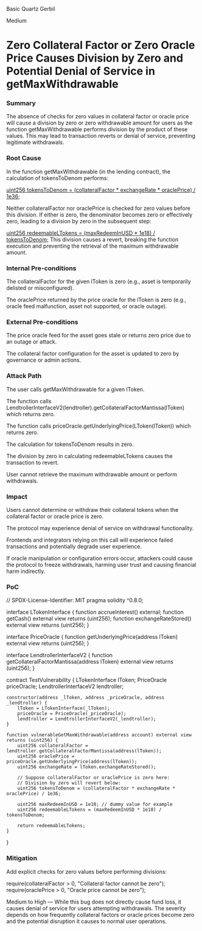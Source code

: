 Basic Quartz Gerbil

Medium

# Zero Collateral Factor or Zero Oracle Price Causes Division by Zero and Potential Denial of Service in getMaxWithdrawable

### Summary

The absence of checks for zero values in collateral factor or oracle price will cause a division by zero or zero withdrawable amount for users as the function getMaxWithdrawable performs division by the product of these values. This may lead to transaction reverts or denial of service, preventing legitimate withdrawals.



### Root Cause

In the function getMaxWithdrawable (in the lending contract), the calculation of tokensToDenom performs:


[uint256 tokensToDenom = (collateralFactor * exchangeRate * oraclePrice) / 1e36;](https://github.com/sherlock-audit/2025-05-lend-audit-contest/blob/main/Lend-V2/src/LayerZero/LendStorage.sol#L618)

Neither collateralFactor nor oraclePrice is checked for zero values before this division. If either is zero, the denominator becomes zero or effectively zero, leading to a division by zero in the subsequent step:


[uint256 redeemableLTokens = (maxRedeemInUSD * 1e18) / tokensToDenom;](https://github.com/sherlock-audit/2025-05-lend-audit-contest/blob/main/Lend-V2/src/LayerZero/LendStorage.sol#L621)
This division causes a revert, breaking the function execution and preventing the retrieval of the maximum withdrawable amount.

### Internal Pre-conditions

The collateralFactor for the given lToken is zero (e.g., asset is temporarily delisted or misconfigured).

The oraclePrice returned by the price oracle for the lToken is zero (e.g., oracle feed malfunction, asset not supported, or oracle outage).

### External Pre-conditions

The price oracle feed for the asset goes stale or returns zero price due to an outage or attack.

The collateral factor configuration for the asset is updated to zero by governance or admin actions.



### Attack Path

The user calls getMaxWithdrawable for a given lToken.

The function calls LendtrollerInterfaceV2(lendtroller).getCollateralFactorMantissa(lToken) which returns zero.

The function calls priceOracle.getUnderlyingPrice(LToken(lToken)) which returns zero.

The calculation for tokensToDenom results in zero.

The division by zero in calculating redeemableLTokens causes the transaction to revert.

User cannot retrieve the maximum withdrawable amount or perform withdrawals.

### Impact

Users cannot determine or withdraw their collateral tokens when the collateral factor or oracle price is zero.

The protocol may experience denial of service on withdrawal functionality.

Frontends and integrators relying on this call will experience failed transactions and potentially degrade user experience.

If oracle manipulation or configuration errors occur, attackers could cause the protocol to freeze withdrawals, harming user trust and causing financial harm indirectly.

### PoC

// SPDX-License-Identifier: MIT
pragma solidity ^0.8.0;

interface LTokenInterface {
    function accrueInterest() external;
    function getCash() external view returns (uint256);
    function exchangeRateStored() external view returns (uint256);
}

interface PriceOracle {
    function getUnderlyingPrice(address lToken) external view returns (uint256);
}

interface LendtrollerInterfaceV2 {
    function getCollateralFactorMantissa(address lToken) external view returns (uint256);
}

contract TestVulnerability {
    LTokenInterface lToken;
    PriceOracle priceOracle;
    LendtrollerInterfaceV2 lendtroller;

    constructor(address _lToken, address _priceOracle, address _lendtroller) {
        lToken = LTokenInterface(_lToken);
        priceOracle = PriceOracle(_priceOracle);
        lendtroller = LendtrollerInterfaceV2(_lendtroller);
    }

    function vulnerableGetMaxWithdrawable(address account) external view returns (uint256) {
        uint256 collateralFactor = lendtroller.getCollateralFactorMantissa(address(lToken));
        uint256 oraclePrice = priceOracle.getUnderlyingPrice(address(lToken));
        uint256 exchangeRate = lToken.exchangeRateStored();

        // Suppose collateralFactor or oraclePrice is zero here:
        // Division by zero will revert below:
        uint256 tokensToDenom = (collateralFactor * exchangeRate * oraclePrice) / 1e36;

        uint256 maxRedeemInUSD = 1e18; // dummy value for example
        uint256 redeemableLTokens = (maxRedeemInUSD * 1e18) / tokensToDenom;

        return redeemableLTokens;
    }
}


### Mitigation

Add explicit checks for zero values before performing divisions:

require(collateralFactor > 0, "Collateral factor cannot be zero");
require(oraclePrice > 0, "Oracle price cannot be zero");


Medium to High — While this bug does not directly cause fund loss, it causes denial of service for users attempting withdrawals. The severity depends on how frequently collateral factors or oracle prices become zero and the potential disruption it causes to normal user operations.
